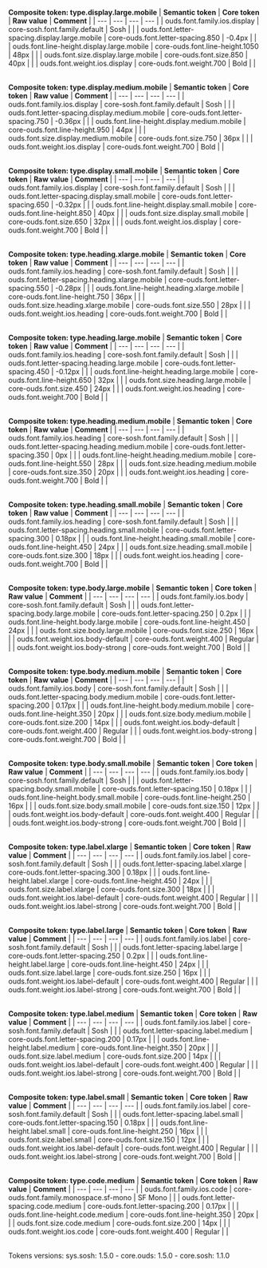 **Composite token: type.display.large.mobile**
| **Semantic token** | **Core token** | **Raw value** | **Comment** |
| --- | --- | --- | --- |
| ouds.font.family.ios.display | core-sosh.font.family.default | Sosh |  |
| ouds.font.letter-spacing.display.large.mobile | core-ouds.font.letter-spacing.850 | -0.4px |  |
| ouds.font.line-height.display.large.mobile | core-ouds.font.line-height.1050 | 48px |  |
| ouds.font.size.display.large.mobile | core-ouds.font.size.850 | 40px |  |
| ouds.font.weight.ios.display | core-ouds.font.weight.700 | Bold |  |

<br>**Composite token: type.display.medium.mobile**
| **Semantic token** | **Core token** | **Raw value** | **Comment** |
| --- | --- | --- | --- |
| ouds.font.family.ios.display | core-sosh.font.family.default | Sosh |  |
| ouds.font.letter-spacing.display.medium.mobile | core-ouds.font.letter-spacing.750 | -0.36px |  |
| ouds.font.line-height.display.medium.mobile | core-ouds.font.line-height.950 | 44px |  |
| ouds.font.size.display.medium.mobile | core-ouds.font.size.750 | 36px |  |
| ouds.font.weight.ios.display | core-ouds.font.weight.700 | Bold |  |

<br>**Composite token: type.display.small.mobile**
| **Semantic token** | **Core token** | **Raw value** | **Comment** |
| --- | --- | --- | --- |
| ouds.font.family.ios.display | core-sosh.font.family.default | Sosh |  |
| ouds.font.letter-spacing.display.small.mobile | core-ouds.font.letter-spacing.650 | -0.32px |  |
| ouds.font.line-height.display.small.mobile | core-ouds.font.line-height.850 | 40px |  |
| ouds.font.size.display.small.mobile | core-ouds.font.size.650 | 32px |  |
| ouds.font.weight.ios.display | core-ouds.font.weight.700 | Bold |  |

<br>**Composite token: type.heading.xlarge.mobile**
| **Semantic token** | **Core token** | **Raw value** | **Comment** |
| --- | --- | --- | --- |
| ouds.font.family.ios.heading | core-sosh.font.family.default | Sosh |  |
| ouds.font.letter-spacing.heading.xlarge.mobile | core-ouds.font.letter-spacing.550 | -0.28px |  |
| ouds.font.line-height.heading.xlarge.mobile | core-ouds.font.line-height.750 | 36px |  |
| ouds.font.size.heading.xlarge.mobile | core-ouds.font.size.550 | 28px |  |
| ouds.font.weight.ios.heading | core-ouds.font.weight.700 | Bold |  |

<br>**Composite token: type.heading.large.mobile**
| **Semantic token** | **Core token** | **Raw value** | **Comment** |
| --- | --- | --- | --- |
| ouds.font.family.ios.heading | core-sosh.font.family.default | Sosh |  |
| ouds.font.letter-spacing.heading.large.mobile | core-ouds.font.letter-spacing.450 | -0.12px |  |
| ouds.font.line-height.heading.large.mobile | core-ouds.font.line-height.650 | 32px |  |
| ouds.font.size.heading.large.mobile | core-ouds.font.size.450 | 24px |  |
| ouds.font.weight.ios.heading | core-ouds.font.weight.700 | Bold |  |

<br>**Composite token: type.heading.medium.mobile**
| **Semantic token** | **Core token** | **Raw value** | **Comment** |
| --- | --- | --- | --- |
| ouds.font.family.ios.heading | core-sosh.font.family.default | Sosh |  |
| ouds.font.letter-spacing.heading.medium.mobile | core-ouds.font.letter-spacing.350 | 0px |  |
| ouds.font.line-height.heading.medium.mobile | core-ouds.font.line-height.550 | 28px |  |
| ouds.font.size.heading.medium.mobile | core-ouds.font.size.350 | 20px |  |
| ouds.font.weight.ios.heading | core-ouds.font.weight.700 | Bold |  |

<br>**Composite token: type.heading.small.mobile**
| **Semantic token** | **Core token** | **Raw value** | **Comment** |
| --- | --- | --- | --- |
| ouds.font.family.ios.heading | core-sosh.font.family.default | Sosh |  |
| ouds.font.letter-spacing.heading.small.mobile | core-ouds.font.letter-spacing.300 | 0.18px |  |
| ouds.font.line-height.heading.small.mobile | core-ouds.font.line-height.450 | 24px |  |
| ouds.font.size.heading.small.mobile | core-ouds.font.size.300 | 18px |  |
| ouds.font.weight.ios.heading | core-ouds.font.weight.700 | Bold |  |

<br>**Composite token: type.body.large.mobile**
| **Semantic token** | **Core token** | **Raw value** | **Comment** |
| --- | --- | --- | --- |
| ouds.font.family.ios.body | core-sosh.font.family.default | Sosh |  |
| ouds.font.letter-spacing.body.large.mobile | core-ouds.font.letter-spacing.250 | 0.2px |  |
| ouds.font.line-height.body.large.mobile | core-ouds.font.line-height.450 | 24px |  |
| ouds.font.size.body.large.mobile | core-ouds.font.size.250 | 16px |  |
| ouds.font.weight.ios.body-default | core-ouds.font.weight.400 | Regular |  |
| ouds.font.weight.ios.body-strong | core-ouds.font.weight.700 | Bold |  |

<br>**Composite token: type.body.medium.mobile**
| **Semantic token** | **Core token** | **Raw value** | **Comment** |
| --- | --- | --- | --- |
| ouds.font.family.ios.body | core-sosh.font.family.default | Sosh |  |
| ouds.font.letter-spacing.body.medium.mobile | core-ouds.font.letter-spacing.200 | 0.17px |  |
| ouds.font.line-height.body.medium.mobile | core-ouds.font.line-height.350 | 20px |  |
| ouds.font.size.body.medium.mobile | core-ouds.font.size.200 | 14px |  |
| ouds.font.weight.ios.body-default | core-ouds.font.weight.400 | Regular |  |
| ouds.font.weight.ios.body-strong | core-ouds.font.weight.700 | Bold |  |

<br>**Composite token: type.body.small.mobile**
| **Semantic token** | **Core token** | **Raw value** | **Comment** |
| --- | --- | --- | --- |
| ouds.font.family.ios.body | core-sosh.font.family.default | Sosh |  |
| ouds.font.letter-spacing.body.small.mobile | core-ouds.font.letter-spacing.150 | 0.18px |  |
| ouds.font.line-height.body.small.mobile | core-ouds.font.line-height.250 | 16px |  |
| ouds.font.size.body.small.mobile | core-ouds.font.size.150 | 12px |  |
| ouds.font.weight.ios.body-default | core-ouds.font.weight.400 | Regular |  |
| ouds.font.weight.ios.body-strong | core-ouds.font.weight.700 | Bold |  |

<br>**Composite token: type.label.xlarge**
| **Semantic token** | **Core token** | **Raw value** | **Comment** |
| --- | --- | --- | --- |
| ouds.font.family.ios.label | core-sosh.font.family.default | Sosh |  |
| ouds.font.letter-spacing.label.xlarge | core-ouds.font.letter-spacing.300 | 0.18px |  |
| ouds.font.line-height.label.xlarge | core-ouds.font.line-height.450 | 24px |  |
| ouds.font.size.label.xlarge | core-ouds.font.size.300 | 18px |  |
| ouds.font.weight.ios.label-default | core-ouds.font.weight.400 | Regular |  |
| ouds.font.weight.ios.label-strong | core-ouds.font.weight.700 | Bold |  |

<br>**Composite token: type.label.large**
| **Semantic token** | **Core token** | **Raw value** | **Comment** |
| --- | --- | --- | --- |
| ouds.font.family.ios.label | core-sosh.font.family.default | Sosh |  |
| ouds.font.letter-spacing.label.large | core-ouds.font.letter-spacing.250 | 0.2px |  |
| ouds.font.line-height.label.large | core-ouds.font.line-height.450 | 24px |  |
| ouds.font.size.label.large | core-ouds.font.size.250 | 16px |  |
| ouds.font.weight.ios.label-default | core-ouds.font.weight.400 | Regular |  |
| ouds.font.weight.ios.label-strong | core-ouds.font.weight.700 | Bold |  |

<br>**Composite token: type.label.medium**
| **Semantic token** | **Core token** | **Raw value** | **Comment** |
| --- | --- | --- | --- |
| ouds.font.family.ios.label | core-sosh.font.family.default | Sosh |  |
| ouds.font.letter-spacing.label.medium | core-ouds.font.letter-spacing.200 | 0.17px |  |
| ouds.font.line-height.label.medium | core-ouds.font.line-height.350 | 20px |  |
| ouds.font.size.label.medium | core-ouds.font.size.200 | 14px |  |
| ouds.font.weight.ios.label-default | core-ouds.font.weight.400 | Regular |  |
| ouds.font.weight.ios.label-strong | core-ouds.font.weight.700 | Bold |  |

<br>**Composite token: type.label.small**
| **Semantic token** | **Core token** | **Raw value** | **Comment** |
| --- | --- | --- | --- |
| ouds.font.family.ios.label | core-sosh.font.family.default | Sosh |  |
| ouds.font.letter-spacing.label.small | core-ouds.font.letter-spacing.150 | 0.18px |  |
| ouds.font.line-height.label.small | core-ouds.font.line-height.250 | 16px |  |
| ouds.font.size.label.small | core-ouds.font.size.150 | 12px |  |
| ouds.font.weight.ios.label-default | core-ouds.font.weight.400 | Regular |  |
| ouds.font.weight.ios.label-strong | core-ouds.font.weight.700 | Bold |  |

<br>**Composite token: type.code.medium**
| **Semantic token** | **Core token** | **Raw value** | **Comment** |
| --- | --- | --- | --- |
| ouds.font.family.ios.code | core-ouds.font.family.monospace.sf-mono | SF Mono |  |
| ouds.font.letter-spacing.code.medium | core-ouds.font.letter-spacing.200 | 0.17px |  |
| ouds.font.line-height.code.medium | core-ouds.font.line-height.350 | 20px |  |
| ouds.font.size.code.medium | core-ouds.font.size.200 | 14px |  |
| ouds.font.weight.ios.code | core-ouds.font.weight.400 | Regular |  |

<br>Tokens versions: sys.sosh: 1.5.0 - core.ouds: 1.5.0 - core.sosh: 1.1.0